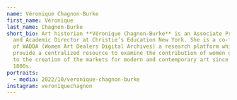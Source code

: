 ```yaml
---
name: Véronique Chagnon-Burke
first_name: Véronique
last_name: Chagnon-Burke
short_bio: Art historian **Véronique Chagnon-Burke** is an Associate Professor
  and Academic Director at Christie’s Education New York. She is a co-founders
  of WADDA (Women Art Dealers Digital Archives) a research platform which will
  provide a centralized resource to examine the contribution of women gallerists
  to the creation of the markets for modern and contemporary art since the late
  1800s.
portraits:
  - media: 2022/10/veronique-chagnon-burke
instagram: veroniquechagnon
---
```

